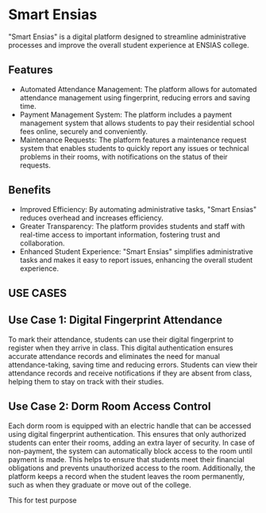 # Smart Ensias

"Smart Ensias" is a digital platform designed to streamline administrative processes and improve the overall student experience at ENSIAS college.


## Features
*	Automated Attendance Management: The platform allows for automated attendance management using fingerprint, reducing errors and saving time.
*	Payment Management System: The platform includes a payment management system that allows students to pay their residential school fees online, securely and conveniently.
*	Maintenance Requests: The platform features a maintenance request system that enables students to quickly report any issues or technical problems in their rooms, with notifications on the status of their requests.

## Benefits
*	Improved Efficiency: By automating administrative tasks, "Smart Ensias" reduces overhead and increases efficiency.
*	Greater Transparency: The platform provides students and staff with real-time access to important information, fostering trust and collaboration.
*	Enhanced Student Experience: "Smart Ensias" simplifies administrative tasks and makes it easy to report issues, enhancing the overall student experience.


## USE CASES
## Use Case 1: Digital Fingerprint Attendance
To mark their attendance, students can use their digital fingerprint to register when they arrive in class. This digital authentication ensures accurate attendance records and eliminates the need for manual attendance-taking, saving time and reducing errors. Students can view their attendance records and receive notifications if they are absent from class, helping them to stay on track with their studies.

## Use Case 2: Dorm Room Access Control
Each dorm room is equipped with an electric handle that can be accessed using digital fingerprint authentication. This ensures that only authorized students can enter their rooms, adding an extra layer of security. In case of non-payment, the system can automatically block access to the room until payment is made. This helps to ensure that students meet their financial obligations and prevents unauthorized access to the room. Additionally, the platform keeps a record when the student leaves the room permanently, such as when they graduate or move out of the college.


This for test purpose